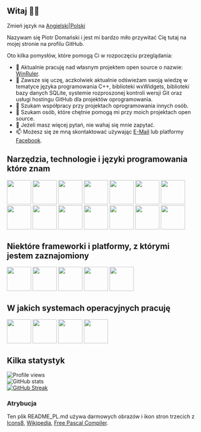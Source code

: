 ## Witaj 👋🏻

Zmień język na [Angielski](https://github.com/dompiotr85/dompiotr85/blob/main/README.md)|[Polski](https://github.com/dompiotr85/dompiotr85/blob/main/README_PL.md)

Nazywam się Piotr Domański i jest mi bardzo miło przywitać Cię tutaj na mojej stronie na profilu GitHub.

Oto kilka pomysłów, które pomogą Ci w rozpoczęciu przeglądania:

- 🔭 Aktualnie pracuję nad własnym projektem open source o nazwie: [WinRuler](https://github.com/dompiotr85/WinRuler).
- 🌱 Zawsze się uczę, aczkolwiek aktualnie odświeżam swoją wiedzę w tematyce języka programowania C++, biblioteki wxWidgets, biblioteki bazy danych SQLite,
     systemie rozproszonej kontroli wersji Git oraz usługi hostingu GitHub dla projektów oprogramowania.
- 👯 Szukam współpracy przy projektach oprogramowania innych osób.
- 🤔 Szukam osób, które chętnie pomogą mi przy moich projektach open source.
- 💬 Jeżeli masz więcej pytań, nie wahaj się mnie zapytać.
- 📫 Możesz się ze mną skontaktować używając [E-Mail](mailto:positive.podi@gmail.com) lub platformy [Facebook](https://www.facebook.com/doman.junior).

## Narzędzia, technologie i języki programowania które znam

[<img src="https://img.icons8.com/?size=100&id=105446&format=png&color=000000" width="64" height="64"/>](https://pl.wikipedia.org/wiki/Delphi_(software))
[<img src="https://upload.wikimedia.org/wikipedia/commons/8/80/Lazarus_Logo_%28new%29.png" width="64" height="64"/>](https://pl.wikipedia.org/wiki/Lazarus_(software))
[<img src="https://www.freepascal.org/pic/logo.gif" width="64" height="64"/>](https://pl.wikipedia.org/wiki/Free_Pascal)
[<img src="https://upload.wikimedia.org/wikipedia/commons/1/18/C_Programming_Language.svg" width="64" height="64"/>](https://pl.wikipedia.org/wiki/C_(programming_language))
[<img src="https://upload.wikimedia.org/wikipedia/commons/1/18/ISO_C%2B%2B_Logo.svg" width="64" height="64"/>](https://pl.wikipedia.org/wiki/C%2B%2B)
[<img src="https://upload.wikimedia.org/wikipedia/commons/b/bb/WxWidgets.svg" width="64" height="64"/>](https://pl.wikipedia.org/wiki/WxWidgets)
[<img src="https://upload.wikimedia.org/wikipedia/commons/6/61/HTML5_logo_and_wordmark.svg" width="64" height="64"/>](https://pl.wikipedia.org/wiki/HTML)
[<img src="https://upload.wikimedia.org/wikipedia/commons/d/d5/CSS3_logo_and_wordmark.svg" width="64" height="64"/>](https://pl.wikipedia.org/wiki/CSS)
[<img src="https://img.icons8.com/?size=100&id=v13GOfYIdvlQ&format=png&color=000000" width="64" height="64"/>](https://pl.wikipedia.org/wiki/SQL)
[<img src="https://upload.wikimedia.org/wikipedia/commons/9/97/Sqlite-square-icon.svg" width="64" height="64"/>](https://pl.wikipedia.org/wiki/SQLite)
[<img src="https://upload.wikimedia.org/wikipedia/commons/e/e0/Git-logo.svg" width="64" height="64"/>](https://pl.wikipedia.org/wiki/Git)
[<img src="https://upload.wikimedia.org/wikipedia/commons/c/c2/GitHub_Invertocat_Logo.svg" width="64" height="64"/>](https://pl.wikipedia.org/wiki/GitHub)
[<img src="https://upload.wikimedia.org/wikipedia/commons/4/45/The_GIMP_icon_-_gnome.svg" width="64" height="64"/>](https://pl.wikipedia.org/wiki/GIMP)
[<img src="https://upload.wikimedia.org/wikipedia/commons/a/af/Adobe_Photoshop_CC_icon.svg" width="64" height="64"/>](https://pl.wikipedia.org/wiki/Adobe_Photoshop)

## Niektóre frameworki i platformy, z którymi jestem zaznajomiony

[<img src="https://upload.wikimedia.org/wikipedia/commons/2/2c/Visual_Studio_Icon_2022.svg" width="64" height="64"/>](https://pl.wikipedia.org/wiki/Visual_Studio)
[<img src="https://upload.wikimedia.org/wikipedia/commons/9/9a/Visual_Studio_Code_1.35_icon.svg" width="64" height="64"/>](https://pl.wikipedia.org/wiki/Visual_Studio_Code)
[<img src="https://upload.wikimedia.org/wikipedia/commons/4/4b/Codeblocks_logo.png" width="64" height="64"/>](https://pl.wikipedia.org/wiki/Code::Blocks)
[<img src="https://img.icons8.com/?size=100&id=105446&format=png&color=000000" width="64" height="64"/>](https://pl.wikipedia.org/wiki/Delphi_(software))
[<img src="https://img.icons8.com/?size=100&id=22813&format=png&color=000000" width="64" height="64"/>](https://pl.wikipedia.org/wiki/Docker_(software))

## W jakich systemach operacyjnych pracuję

[<img src="https://upload.wikimedia.org/wikipedia/commons/e/e2/Windows_logo_and_wordmark_-_2021.svg" width="64" height="64"/>](https://pl.wikipedia.org/wiki/Microsoft_Windows)
[<img src="https://upload.wikimedia.org/wikipedia/commons/3/3c/TuxFlat.svg" width="64" height="64"/>](https://pl.wikipedia.org/wiki/Linux)
[<img src="https://upload.wikimedia.org/wikipedia/commons/4/4a/Debian-OpenLogo.svg" width="64" height="64"/>](https://pl.wikipedia.org/wiki/Debian)
[<img src="https://upload.wikimedia.org/wikipedia/commons/d/d1/Raspberry_Pi_OS_Logo.png" width="64" height="64"/>](https://pl.wikipedia.org/wiki/Raspberry_Pi_OS)

## Kilka statystyk

![Profile views](https://komarev.com/ghpvc/?username=dompiotr85)<br/>
![GitHub stats](https://github-readme-stats.vercel.app/api?username=dompiotr85&show_icons=true&theme=calm_pink&locale=pl)<br/>
[![GitHub Streak](https://streak-stats.demolab.com?user=dompiotr85&theme=onedark&locale=pl)](https://git.io/streak-stats)<br/>

### Atrybucja

Ten plik README_PL.md używa darmowych obrazów i ikon stron trzecich z [Icons8](https://icons8.com/), [Wikipedia](https://www.wikipedia.org/), [Free Pascal Compiler](https://www.freepascal.org/).

